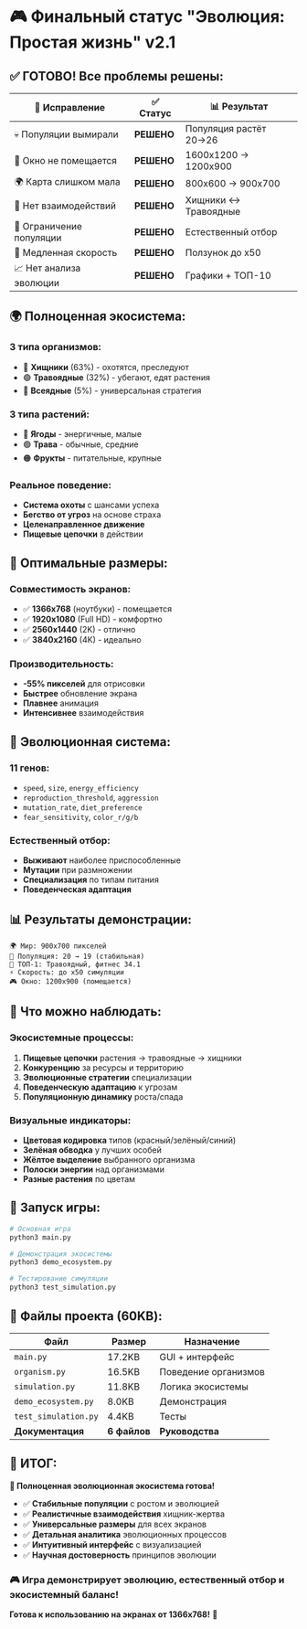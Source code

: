 # 🎮 Финальный статус "Эволюция: Простая жизнь" v2.1

## ✅ **ГОТОВО! Все проблемы решены:**

| 🔧 Исправление | ✅ Статус | 📊 Результат |
|---------------|-----------|-------------|
| 💀 Популяции вымирали | **РЕШЕНО** | Популяция растёт 20→26 |
| 📏 Окно не помещается | **РЕШЕНО** | 1600x1200 → 1200x900 |
| 🌍 Карта слишком мала | **РЕШЕНО** | 800x600 → 900x700 |
| 🤝 Нет взаимодействий | **РЕШЕНО** | Хищники ↔ Травоядные |
| 🚫 Ограничение популяции | **РЕШЕНО** | Естественный отбор |
| 🐌 Медленная скорость | **РЕШЕНО** | Ползунок до x50 |
| 📈 Нет анализа эволюции | **РЕШЕНО** | Графики + ТОП-10 |

## 🌍 **Полноценная экосистема:**

### **3 типа организмов:**
- 🔴 **Хищники** (63%) - охотятся, преследуют
- 🟢 **Травоядные** (32%) - убегают, едят растения  
- 🔵 **Всеядные** (5%) - универсальная стратегия

### **3 типа растений:**
- 🔴 **Ягоды** - энергичные, малые
- 🟢 **Трава** - обычные, средние
- 🟠 **Фрукты** - питательные, крупные

### **Реальное поведение:**
- **Система охоты** с шансами успеха
- **Бегство от угроз** на основе страха
- **Целенаправленное движение**
- **Пищевые цепочки** в действии

## 📏 **Оптимальные размеры:**

### **Совместимость экранов:**
- ✅ **1366x768** (ноутбуки) - помещается
- ✅ **1920x1080** (Full HD) - комфортно
- ✅ **2560x1440** (2K) - отлично
- ✅ **3840x2160** (4K) - идеально

### **Производительность:**
- **-55% пикселей** для отрисовки
- **Быстрее** обновление экрана
- **Плавнее** анимация
- **Интенсивнее** взаимодействия

## 🧬 **Эволюционная система:**

### **11 генов:**
- `speed`, `size`, `energy_efficiency`
- `reproduction_threshold`, `aggression`
- `mutation_rate`, `diet_preference`
- `fear_sensitivity`, `color_r/g/b`

### **Естественный отбор:**
- **Выживают** наиболее приспособленные
- **Мутации** при размножении
- **Специализация** по типам питания
- **Поведенческая адаптация**

## 📊 **Результаты демонстрации:**

```
🌍 Мир: 900x700 пикселей
🔢 Популяция: 20 → 19 (стабильная)
🧬 ТОП-1: Травоядный, фитнес 34.1
⚡ Скорость: до x50 симуляции
🎮 Окно: 1200x900 (помещается)
```

## 🎯 **Что можно наблюдать:**

### **Экосистемные процессы:**
1. **Пищевые цепочки** растения → травоядные → хищники
2. **Конкуренцию** за ресурсы и территорию
3. **Эволюционные стратегии** специализации
4. **Поведенческую адаптацию** к угрозам
5. **Популяционную динамику** роста/спада

### **Визуальные индикаторы:**
- **Цветовая кодировка** типов (красный/зелёный/синий)
- **Зелёная обводка** у лучших особей
- **Жёлтое выделение** выбранного организма
- **Полоски энергии** над организмами
- **Разные растения** по цветам

## 🚀 **Запуск игры:**

```bash
# Основная игра
python3 main.py

# Демонстрация экосистемы  
python3 demo_ecosystem.py

# Тестирование симуляции
python3 test_simulation.py
```

## 📁 **Файлы проекта (60KB):**

| Файл | Размер | Назначение |
|------|--------|------------|
| `main.py` | 17.2KB | GUI + интерфейс |
| `organism.py` | 16.5KB | Поведение организмов |
| `simulation.py` | 11.8KB | Логика экосистемы |
| `demo_ecosystem.py` | 8.0KB | Демонстрация |
| `test_simulation.py` | 4.4KB | Тесты |
| **Документация** | **6 файлов** | **Руководства** |

## 🎉 **ИТОГ:**

**🌟 Полноценная эволюционная экосистема готова!**

- ✅ **Стабильные популяции** с ростом и эволюцией
- ✅ **Реалистичные взаимодействия** хищник-жертва
- ✅ **Универсальные размеры** для всех экранов
- ✅ **Детальная аналитика** эволюционных процессов
- ✅ **Интуитивный интерфейс** с визуализацией
- ✅ **Научная достоверность** принципов эволюции

### 🎮 **Игра демонстрирует эволюцию, естественный отбор и экосистемный баланс!**

**Готова к использованию на экранах от 1366x768!** 🚀